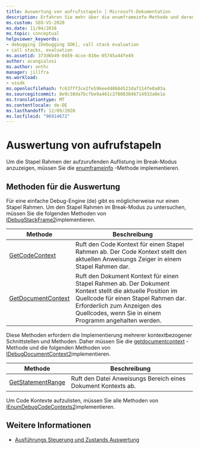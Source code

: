 ```yaml
---
title: Auswertung von aufrufsstapeln | Microsoft-Dokumentation
description: Erfahren Sie mehr über die enumframeinfo-Methode und deren Implementierung zum Anzeigen der Stapel Rahmen der aufrufsstapel im Break-Modus.
ms.custom: SEO-VS-2020
ms.date: 11/04/2016
ms.topic: conceptual
helpviewer_keywords:
- debugging [Debugging SDK], call stack evaluation
- call stacks, evaluation
ms.assetid: 373d6b49-0459-4cce-816e-05745a44fe49
author: acangialosi
ms.author: anthc
manager: jillfra
ms.workload:
- vssdk
ms.openlocfilehash: fc637ff3ce2fe596eed48684523da7114fe0a03a
ms.sourcegitcommit: 8e9c38da7bcfbe9a461c378083846714933a0e1e
ms.translationtype: MT
ms.contentlocale: de-DE
ms.lasthandoff: 12/09/2020
ms.locfileid: "96914672"
---
```

# <a name="call-stack-evaluation"></a>Auswertung von aufrufstapeln
Um die Stapel Rahmen der aufzurufenden Auflistung im Break-Modus anzuzeigen, müssen Sie die [enumframeinfo](../../extensibility/debugger/reference/idebugthread2-enumframeinfo.md) -Methode implementieren.

## <a name="methods-for-evaluation"></a>Methoden für die Auswertung
 Für eine einfache Debug-Engine (de) gibt es möglicherweise nur einen Stapel Rahmen. Um den Stapel Rahmen im Break-Modus zu untersuchen, müssen Sie die folgenden Methoden von [IDebugStackFrame2](../../extensibility/debugger/reference/idebugstackframe2.md)implementieren.

|Methode|Beschreibung|
|------------|-----------------|
|[GetCodeContext](../../extensibility/debugger/reference/idebugstackframe2-getcodecontext.md)|Ruft den Code Kontext für einen Stapel Rahmen ab. Der Code Kontext stellt den aktuellen Anweisungs Zeiger in einem Stapel Rahmen dar.|
|[GetDocumentContext](../../extensibility/debugger/reference/idebugstackframe2-getdocumentcontext.md)|Ruft den Dokument Kontext für einen Stapel Rahmen ab. Der Dokument Kontext stellt die aktuelle Position im Quellcode für einen Stapel Rahmen dar. Erforderlich zum Anzeigen des Quellcodes, wenn Sie in einem Programm angehalten werden.|

 Diese Methoden erfordern die Implementierung mehrerer kontextbezogener Schnittstellen und Methoden. Daher müssen Sie die [getdocumentcontext](../../extensibility/debugger/reference/idebugcodecontext2-getdocumentcontext.md) -Methode und die folgenden Methoden von [IDebugDocumentContext2](../../extensibility/debugger/reference/idebugdocumentcontext2.md)implementieren.

|Methode|Beschreibung|
|------------|-----------------|
|[GetStatementRange](../../extensibility/debugger/reference/idebugdocumentcontext2-getstatementrange.md)|Ruft den Datei Anweisungs Bereich eines Dokument Kontexts ab.|

 Um Code Kontexte aufzulisten, müssen Sie alle Methoden von [IEnumDebugCodeContexts2](../../extensibility/debugger/reference/ienumdebugcodecontexts2.md)implementieren.

## <a name="see-also"></a>Weitere Informationen
- [Ausführungs Steuerung und Zustands Auswertung](../../extensibility/debugger/execution-control-and-state-evaluation.md)
